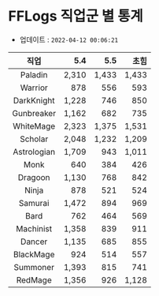 # FFLogs 직업군 별 통계

- 업데이트 : `2022-04-12 00:06:21`

|직업|5.4|5.5|초힘|
|:-:|-:|-:|-:|
|Paladin|2,310|1,433|1,433|
|Warrior|878|556|593|
|DarkKnight|1,228|746|850|
|Gunbreaker|1,162|682|735|
|WhiteMage|2,323|1,375|1,531|
|Scholar|2,048|1,232|1,209|
|Astrologian|1,709|943|1,011|
|Monk|640|384|426|
|Dragoon|1,130|768|842|
|Ninja|878|521|524|
|Samurai|1,472|894|969|
|Bard|762|464|569|
|Machinist|1,358|839|911|
|Dancer|1,135|685|855|
|BlackMage|924|514|557|
|Summoner|1,393|815|741|
|RedMage|1,356|926|1,128|

